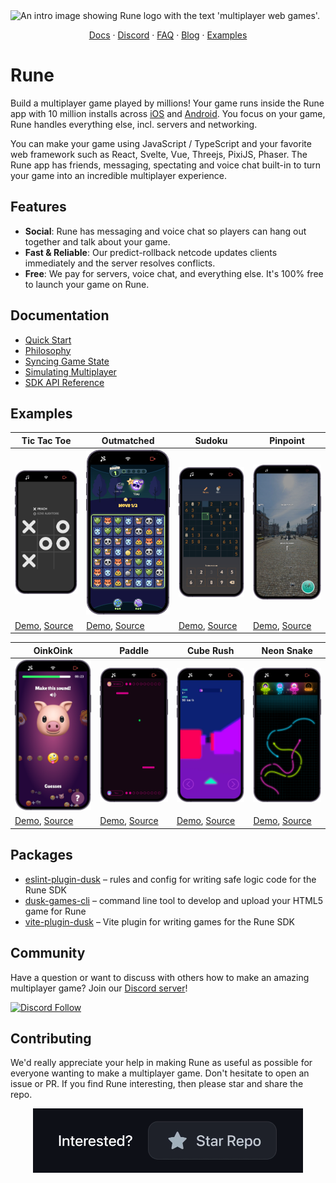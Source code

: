 <picture>
<source media="(prefers-color-scheme: dark)" srcset="docs/static/img/readme-hero-dark.png" >
<source media="(prefers-color-scheme: light)" srcset="docs/static/img/readme-hero-light.png" >
<img src="../docs/static/img/open-source-grant-dark.png" alt="An intro image showing Rune logo with the text 'multiplayer web games'." >
</picture>

<p align="center">
  <a href="https://developers.dusk.gg">Docs</a> · <a href="https://discord.gg/dusk-devs">Discord</a> · <a href="https://developers.dusk.gg/faq">FAQ</a> · <a href="https://developers.dusk.gg/blog">Blog</a> · <a href="https://developers.dusk.gg/docs/examples">Examples</a> 
</p>

# Rune

Build a multiplayer game played by millions! Your game runs inside the Rune app with 10 million installs across [iOS](https://apps.apple.com/app/rune-games-and-voice-chat/id1450358364) and [Android](https://play.google.com/store/apps/details?id=ai.rune.tincan). You focus on your game, Rune handles everything else, incl. servers and networking.

You can make your game using JavaScript / TypeScript and your favorite web framework such as React, Svelte, Vue, Threejs, PixiJS, Phaser. The Rune app has friends, messaging, spectating and voice chat built-in to turn your game into an incredible multiplayer experience.

## Features

- **Social**: Rune has messaging and voice chat so players can hang out together and talk about your game.
- **Fast & Reliable**: Our predict-rollback netcode updates clients immediately and the server resolves conflicts.
- **Free**: We pay for servers, voice chat, and everything else. It's 100% free to launch your game on Rune.

## Documentation

- [Quick Start](https://developers.dusk.gg/docs/quick-start)
- [Philosophy](https://developers.dusk.gg/docs/how-it-works/philosophy)
- [Syncing Game State](https://developers.dusk.gg/docs/how-it-works/syncing-game-state)
- [Simulating Multiplayer](https://developers.dusk.gg/docs/publishing/simulating-multiplayer)
- [SDK API Reference](https://developers.dusk.gg/docs/api-reference)

## Examples

| Tic Tac Toe | Outmatched | Sudoku | Pinpoint |
|---|---|---|---|
| [<img src="docs/static/img/multiplayer-games/tic-tac-toe.png" width=500>](https://developers.dusk.gg/examples/tic-tac-toe/) | [<img src="docs/static/img/multiplayer-games/outmatched.png" width=500>](https://developers.dusk.gg/examples/outmatched/) | [<img src="docs/static/img/multiplayer-games/sudoku.png" width=500>](https://developers.dusk.gg/examples/sudoku/) | [<img src="docs/static/img/multiplayer-games/pinpoint.png" width=500>](https://developers.dusk.gg/examples/pinpoint/) |
| [Demo](https://developers.dusk.gg/examples/tic-tac-toe/), [Source](https://github.com/dusk-gg/dusk/tree/staging/examples/tic-tac-toe) | [Demo](https://developers.dusk.gg/examples/outmatched/), [Source](https://github.com/dusk-gg/dusk/tree/staging/examples/outmatched) | [Demo](https://developers.dusk.gg/examples/sudoku/), [Source](https://github.com/dusk-gg/dusk/tree/staging/examples/sudoku) | [Demo](https://developers.dusk.gg/examples/pinpoint/), [Source](https://github.com/dusk-gg/dusk/tree/staging/examples/pinpoint) |

| OinkOink | Paddle | Cube Rush | Neon Snake |
|---|---|---|---|
| [<img src="docs/static/img/multiplayer-games/oink-oink.png" width=500>](https://developers.dusk.gg/examples/oink-oink/) | [<img src="docs/static/img/multiplayer-games/paddle.png" width=500>](https://developers.dusk.gg/examples/paddle/) | [<img src="docs/static/img/multiplayer-games/cube-rush.png" width=500>](https://developers.dusk.gg/examples/cube-rush/) | [<img src="docs/static/img/multiplayer-games/neon-snake.png" width=500>](https://developers.dusk.gg/examples/neon-snake/) |
| [Demo](https://developers.dusk.gg/examples/oink-oink/), [Source](https://github.com/dusk-gg/dusk/tree/staging/examples/oink-oink) | [Demo](https://developers.dusk.gg/examples/paddle/), [Source](https://github.com/dusk-gg/dusk/tree/staging/examples/paddle) | [Demo](https://developers.dusk.gg/examples/cube-rush/), [Source](https://github.com/dusk-gg/dusk/tree/staging/examples/cube-rush) | [Demo](https://developers.dusk.gg/examples/neon-snake/), [Source](https://github.com/dusk-gg/dusk/tree/staging/examples/neon-snake) |

## Packages

- [eslint-plugin-dusk](https://github.com/dusk-gg/dusk/tree/staging/packages/eslint-plugin-dusk) – rules and config for writing safe logic code for the Rune SDK
- [dusk-games-cli](https://github.com/dusk-gg/dusk/tree/staging/packages/dusk-games-cli) – command line tool to develop and upload your HTML5 game for Rune
- [vite-plugin-dusk](https://github.com/dusk-gg/dusk/tree/staging/packages/vite-plugin-dusk) – Vite plugin for writing games for the Rune SDK

## Community

Have a question or want to discuss with others how to make an amazing multiplayer game? Join our [Discord server](https://discord.gg/dusk-devs)!

[![Discord Follow](https://dcbadge.vercel.app/api/server/rune-devs?style=flat)](https://discord.gg/dusk-devs)

## Contributing

We'd really appreciate your help in making Rune as useful as possible for everyone wanting to make a multiplayer game. Don't hesitate to open an issue or PR. If you find Rune interesting, then please star and share the repo. 

<div align="center">
<picture>
<source media="(prefers-color-scheme: light)" srcset="docs/static/img/star-the-repo-light.gif" >
<source media="(max-width: 543px)" srcset="docs/static/img/star-the-repo-dark-mobile.gif" >
<img src="docs/static/img/star-the-repo-dark.gif" alt="An animation encouraging readers to star the GitHub repo if they're interested." width="432" height="103" >
</picture>
</div>
